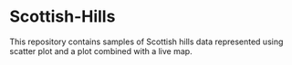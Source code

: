 # Scottish-Hills

This repository contains samples of Scottish hills data represented using scatter plot and a plot combined with a live map.
